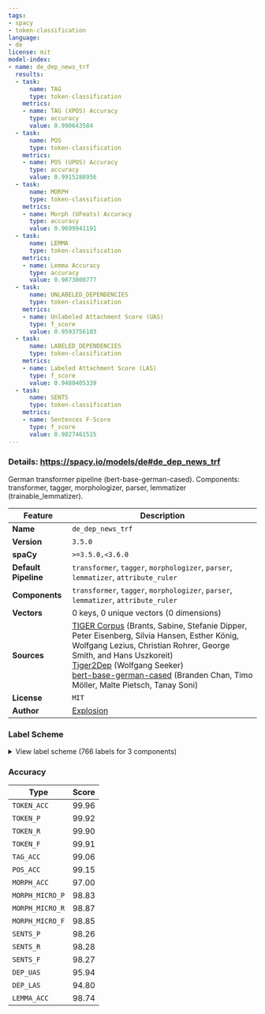 ```yaml
---
tags:
- spacy
- token-classification
language:
- de
license: mit
model-index:
- name: de_dep_news_trf
  results:
  - task:
      name: TAG
      type: token-classification
    metrics:
    - name: TAG (XPOS) Accuracy
      type: accuracy
      value: 0.990643584
  - task:
      name: POS
      type: token-classification
    metrics:
    - name: POS (UPOS) Accuracy
      type: accuracy
      value: 0.9915288956
  - task:
      name: MORPH
      type: token-classification
    metrics:
    - name: Morph (UFeats) Accuracy
      type: accuracy
      value: 0.9699941191
  - task:
      name: LEMMA
      type: token-classification
    metrics:
    - name: Lemma Accuracy
      type: accuracy
      value: 0.9873800777
  - task:
      name: UNLABELED_DEPENDENCIES
      type: token-classification
    metrics:
    - name: Unlabeled Attachment Score (UAS)
      type: f_score
      value: 0.9593756103
  - task:
      name: LABELED_DEPENDENCIES
      type: token-classification
    metrics:
    - name: Labeled Attachment Score (LAS)
      type: f_score
      value: 0.9480405339
  - task:
      name: SENTS
      type: token-classification
    metrics:
    - name: Sentences F-Score
      type: f_score
      value: 0.9827461515
---
```

### Details: https://spacy.io/models/de#de_dep_news_trf

German transformer pipeline (bert-base-german-cased). Components: transformer, tagger, morphologizer, parser, lemmatizer (trainable_lemmatizer).

| Feature | Description |
| --- | --- |
| **Name** | `de_dep_news_trf` |
| **Version** | `3.5.0` |
| **spaCy** | `>=3.5.0,<3.6.0` |
| **Default Pipeline** | `transformer`, `tagger`, `morphologizer`, `parser`, `lemmatizer`, `attribute_ruler` |
| **Components** | `transformer`, `tagger`, `morphologizer`, `parser`, `lemmatizer`, `attribute_ruler` |
| **Vectors** | 0 keys, 0 unique vectors (0 dimensions) |
| **Sources** | [TIGER Corpus](https://www.ims.uni-stuttgart.de/forschung/ressourcen/korpora/tiger.html) (Brants, Sabine, Stefanie Dipper, Peter Eisenberg, Silvia Hansen, Esther König, Wolfgang Lezius, Christian Rohrer, George Smith, and Hans Uszkoreit)<br />[Tiger2Dep](https://www.ims.uni-stuttgart.de/forschung/ressourcen/werkzeuge/tiger2dep/) (Wolfgang Seeker)<br />[bert-base-german-cased](https://huggingface.co/bert-base-german-cased) (Branden Chan, Timo Möller, Malte Pietsch, Tanay Soni) |
| **License** | `MIT` |
| **Author** | [Explosion](https://explosion.ai) |

### Label Scheme

<details>

<summary>View label scheme (766 labels for 3 components)</summary>

| Component | Labels |
| --- | --- |
| **`tagger`** | `$(`, `$,`, `$.`, `ADJA`, `ADJD`, `ADV`, `APPO`, `APPR`, `APPRART`, `APZR`, `ART`, `CARD`, `FM`, `ITJ`, `KOKOM`, `KON`, `KOUI`, `KOUS`, `NE`, `NN`, `NNE`, `PDAT`, `PDS`, `PIAT`, `PIS`, `PPER`, `PPOSAT`, `PPOSS`, `PRELAT`, `PRELS`, `PRF`, `PROAV`, `PTKA`, `PTKANT`, `PTKNEG`, `PTKVZ`, `PTKZU`, `PWAT`, `PWAV`, `PWS`, `TRUNC`, `VAFIN`, `VAIMP`, `VAINF`, `VAPP`, `VMFIN`, `VMINF`, `VMPP`, `VVFIN`, `VVIMP`, `VVINF`, `VVIZU`, `VVPP`, `XY` |
| **`morphologizer`** | `POS=PUNCT`, `Case=Nom\|Gender=Masc\|Number=Sing\|POS=PROPN`, `Mood=Sub\|Number=Sing\|POS=AUX\|Person=3\|Tense=Past\|VerbForm=Fin`, `POS=ADV`, `Case=Nom\|Definite=Ind\|Gender=Masc\|Number=Sing\|POS=DET\|PronType=Art`, `Case=Nom\|Degree=Pos\|Gender=Masc\|Number=Sing\|POS=ADJ`, `Case=Nom\|Gender=Masc\|Number=Sing\|POS=NOUN`, `Case=Nom\|Gender=Masc\|Number=Plur\|POS=NOUN`, `Mood=Ind\|Number=Plur\|POS=VERB\|Person=3\|Tense=Pres\|VerbForm=Fin`, `Case=Acc\|Definite=Def\|Gender=Masc\|Number=Sing\|POS=DET\|PronType=Art`, `Case=Acc\|Gender=Masc\|Number=Sing\|POS=NOUN`, `POS=ADP`, `Mood=Ind\|Number=Sing\|POS=VERB\|Person=3\|Tense=Pres\|VerbForm=Fin`, `Case=Acc\|Degree=Pos\|Gender=Fem\|Number=Sing\|POS=ADJ`, `Case=Acc\|Gender=Fem\|Number=Sing\|POS=NOUN`, `Case=Acc\|Gender=Fem\|Number=Sing\|POS=DET\|Poss=Yes\|PronType=Prs`, `Case=Nom\|Definite=Def\|Gender=Masc\|Number=Sing\|POS=DET\|PronType=Art`, `Mood=Ind\|Number=Sing\|POS=AUX\|Person=3\|Tense=Pres\|VerbForm=Fin`, `Case=Acc\|Definite=Def\|Gender=Neut\|Number=Sing\|POS=DET\|PronType=Art`, `Case=Acc\|Degree=Pos\|Gender=Neut\|Number=Sing\|POS=ADJ`, `Case=Acc\|Gender=Neut\|Number=Sing\|POS=NOUN`, `Case=Dat\|Gender=Neut\|Number=Sing\|POS=PROPN`, `POS=VERB\|VerbForm=Part`, `Case=Dat\|Gender=Fem\|Number=Plur\|POS=NOUN`, `Foreign=Yes\|POS=X`, `Degree=Pos\|POS=ADV`, `Case=Dat\|Gender=Neut\|Number=Sing\|POS=ADP`, `Case=Dat\|Gender=Neut\|Number=Sing\|POS=NOUN`, `Case=Dat\|Degree=Pos\|Gender=Neut\|Number=Sing\|POS=ADJ`, `Case=Dat\|Definite=Def\|Gender=Masc\|Number=Sing\|POS=DET\|PronType=Art`, `Case=Dat\|Degree=Pos\|Gender=Masc\|Number=Sing\|POS=ADJ`, `Case=Dat\|Gender=Masc\|Number=Sing\|POS=NOUN`, `POS=CCONJ`, `POS=SCONJ`, `Case=Acc\|Definite=Ind\|Gender=Neut\|Number=Sing\|POS=DET\|PronType=Art`, `POS=VERB\|VerbForm=Inf`, `Mood=Ind\|Number=Plur\|POS=AUX\|Person=3\|Tense=Pres\|VerbForm=Fin`, `Case=Nom\|Gender=Masc\|Number=Plur\|POS=DET\|Poss=Yes\|PronType=Prs`, `Case=Nom\|Gender=Fem\|Number=Plur\|POS=DET\|PronType=Dem`, `Case=Nom\|Gender=Fem\|Number=Plur\|POS=NOUN`, `Case=Acc\|Definite=Def\|Gender=Fem\|Number=Sing\|POS=DET\|PronType=Art`, `Case=Acc\|Degree=Sup\|Gender=Fem\|Number=Sing\|POS=ADJ`, `Case=Gen\|Definite=Def\|Gender=Fem\|Number=Sing\|POS=DET\|PronType=Art`, `Case=Gen\|Gender=Fem\|Number=Sing\|POS=NOUN`, `Case=Dat\|Gender=Fem\|Number=Sing\|POS=DET\|Poss=Yes\|PronType=Prs`, `Case=Dat\|Gender=Fem\|Number=Sing\|POS=NOUN`, `POS=PART`, `Case=Nom\|Gender=Masc\|Number=Plur\|POS=DET\|PronType=Ind`, `Case=Nom\|Definite=Def\|Gender=Masc\|Number=Plur\|POS=DET\|PronType=Art`, `Case=Dat\|Definite=Def\|Number=Plur\|POS=DET\|PronType=Art`, `Case=Dat\|Number=Plur\|POS=PROPN`, `POS=PRON\|PronType=Ind`, `Case=Dat\|Number=Plur\|POS=PRON\|Person=3\|PronType=Prs\|Reflex=Yes`, `Case=Acc\|Definite=Ind\|Gender=Masc\|Number=Sing\|POS=DET\|PronType=Art`, `Case=Acc\|Gender=Masc\|Number=Sing\|POS=PROPN`, `Case=Dat\|Definite=Ind\|Gender=Fem\|Number=Sing\|POS=DET\|PronType=Art`, `Case=Gen\|Definite=Def\|Gender=Neut\|Number=Sing\|POS=DET\|PronType=Art`, `Case=Gen\|Gender=Neut\|Number=Sing\|POS=NOUN`, `Case=Nom\|Number=Sing\|POS=PROPN`, `Case=Dat\|Definite=Def\|Gender=Masc\|Number=Plur\|POS=DET\|PronType=Art`, `Case=Dat\|Gender=Masc\|Number=Plur\|POS=NOUN`, `POS=NUM`, `Case=Dat\|Gender=Neut\|Number=Plur\|POS=NOUN`, `Mood=Ind\|Number=Plur\|POS=VERB\|Person=3\|Tense=Past\|VerbForm=Fin`, `Case=Dat\|Gender=Masc\|Number=Sing\|POS=ADP`, `Gender=Neut\|POS=NOUN`, `Case=Acc\|Number=Sing\|POS=PROPN`, `Case=Acc\|Number=Plur\|POS=PRON\|Person=3\|PronType=Prs\|Reflex=Yes`, `Case=Nom\|Definite=Def\|Gender=Fem\|Number=Sing\|POS=DET\|PronType=Art`, `Case=Nom\|Gender=Fem\|Number=Sing\|POS=NOUN`, `Case=Gen\|Definite=Def\|Number=Plur\|POS=DET\|PronType=Art`, `Case=Acc\|Gender=Fem\|Number=Plur\|POS=NOUN`, `Mood=Sub\|Number=Sing\|POS=VERB\|Person=3\|Tense=Pres\|VerbForm=Fin`, `Case=Nom\|Gender=Masc\|Number=Sing\|POS=PRON\|Person=3\|PronType=Prs`, `Case=Gen\|Definite=Def\|Gender=Masc\|Number=Sing\|POS=DET\|PronType=Art`, `Case=Gen\|Gender=Masc\|Number=Sing\|POS=NOUN`, `Case=Nom\|Definite=Def\|Number=Plur\|POS=DET\|PronType=Art`, `Case=Nom\|Number=Plur\|POS=NOUN`, `Case=Acc\|Gender=Masc\|Number=Sing\|POS=DET\|Poss=Yes\|PronType=Prs`, `Case=Dat\|Definite=Def\|Gender=Neut\|Number=Sing\|POS=DET\|PronType=Art`, `Case=Nom\|Number=Plur\|POS=PRON\|PronType=Ind`, `Case=Dat\|Gender=Masc\|Number=Sing\|POS=DET\|Poss=Yes\|PronType=Prs`, `Case=Acc\|Definite=Ind\|Gender=Fem\|Number=Sing\|POS=DET\|PronType=Art`, `POS=PROPN`, `Case=Nom\|Number=Sing\|POS=PRON\|Person=1\|PronType=Prs`, `Mood=Ind\|Number=Sing\|POS=VERB\|Person=1\|Tense=Pres\|VerbForm=Fin`, `POS=INTJ`, `Case=Nom\|Gender=Neut\|Number=Sing\|POS=PRON\|PronType=Dem`, `Case=Nom\|Gender=Neut\|Number=Sing\|POS=DET\|Poss=Yes\|PronType=Prs`, `Case=Nom\|Gender=Neut\|Number=Sing\|POS=NOUN`, `Case=Acc\|Number=Sing\|POS=PRON\|Person=3\|PronType=Prs\|Reflex=Yes`, `Case=Nom\|Gender=Neut\|Number=Sing\|POS=PRON\|Person=3\|PronType=Prs`, `Mood=Sub\|Number=Sing\|POS=AUX\|Person=3\|Tense=Pres\|VerbForm=Fin`, `Case=Nom\|Gender=Masc\|Number=Sing\|POS=PRON\|PronType=Rel`, `Case=Acc\|Gender=Masc\|Number=Sing\|POS=PRON\|PronType=Ind`, `Case=Nom\|Definite=Ind\|Gender=Fem\|Number=Sing\|POS=DET\|PronType=Art`, `Case=Nom\|Degree=Pos\|Gender=Fem\|Number=Sing\|POS=ADJ`, `Case=Dat\|Degree=Pos\|Gender=Fem\|Number=Plur\|POS=ADJ`, `Case=Acc\|Gender=Masc\|Number=Plur\|POS=DET\|PronType=Ind`, `Case=Acc\|Gender=Masc\|Number=Plur\|POS=NOUN`, `Case=Nom\|Gender=Masc\|Number=Plur\|POS=PRON\|PronType=Rel`, `Case=Nom\|Gender=Masc\|Number=Sing\|POS=PRON\|PronType=Ind`, `Case=Dat\|Gender=Masc\|Number=Plur\|POS=PRON\|Person=3\|PronType=Prs`, `Case=Nom\|Gender=Neut\|Number=Plur\|POS=NOUN`, `Case=Acc\|Gender=Neut\|Number=Plur\|POS=PRON\|PronType=Rel`, `Case=Dat\|Number=Plur\|POS=PRON\|Person=3\|PronType=Prs`, `Case=Dat\|Gender=Masc\|Number=Sing\|POS=PRON\|PronType=Rel`, `Gender=Masc\|POS=NOUN`, `Mood=Ind\|Number=Sing\|POS=VERB\|Person=3\|Tense=Past\|VerbForm=Fin`, `Case=Nom\|Definite=Def\|Gender=Fem\|Number=Plur\|POS=DET\|PronType=Art`, `Case=Nom\|Gender=Fem\|Number=Sing\|POS=DET\|PronType=Int`, `Case=Gen\|Gender=Masc\|Number=Sing\|POS=PROPN`, `POS=SCONJ\|PronType=Int`, `Case=Acc\|Gender=Fem\|Number=Plur\|POS=DET\|Poss=Yes\|PronType=Prs`, `Case=Dat\|Degree=Pos\|Gender=Masc\|Number=Plur\|POS=ADJ`, `Case=Nom\|Number=Sing\|POS=PRON\|PronType=Ind`, `Case=Gen\|Definite=Def\|Gender=Fem\|Number=Plur\|POS=DET\|PronType=Art`, `Case=Gen\|Gender=Fem\|Number=Plur\|POS=NOUN`, `Case=Dat\|Gender=Masc\|Number=Sing\|POS=PRON\|Person=3\|PronType=Prs`, `Case=Dat\|Definite=Def\|Gender=Fem\|Number=Sing\|POS=DET\|PronType=Art`, `Case=Nom\|Gender=Masc\|Number=Sing\|POS=DET\|PronType=Ind`, `Case=Dat\|Degree=Pos\|Gender=Fem\|Number=Sing\|POS=ADJ`, `Case=Acc\|Gender=Neut\|Number=Sing\|POS=DET\|Poss=Yes\|PronType=Prs`, `Case=Dat\|Gender=Neut\|Number=Sing\|POS=PRON\|PronType=Ind`, `Case=Dat\|Degree=Cmp\|Gender=Fem\|Number=Plur\|POS=ADJ`, `Case=Nom\|Degree=Pos\|Gender=Masc\|Number=Plur\|POS=ADJ`, `Gender=Neut\|POS=PRON\|PronType=Ind`, `Case=Acc\|Gender=Masc\|Number=Sing\|POS=PRON\|Person=3\|PronType=Prs`, `Case=Dat\|Number=Plur\|POS=DET\|Poss=Yes\|PronType=Prs`, `Case=Dat\|Number=Plur\|POS=NOUN`, `Case=Dat\|Gender=Masc\|Number=Sing\|POS=PRON\|PronType=Ind`, `Case=Nom\|Gender=Fem\|Number=Sing\|POS=DET\|Poss=Yes\|PronType=Prs`, `Case=Dat\|Gender=Masc\|Number=Sing\|POS=PROPN`, `Case=Gen\|Gender=Masc\|Number=Sing\|POS=PRON\|PronType=Dem`, `Case=Dat\|Gender=Fem\|Number=Sing\|POS=ADP`, `Case=Acc\|Gender=Fem\|Number=Plur\|POS=DET\|PronType=Int`, `Case=Gen\|Number=Plur\|POS=PROPN`, `Case=Acc\|Gender=Fem\|Number=Plur\|POS=DET\|PronType=Dem`, `Case=Acc\|Gender=Neut\|Number=Plur\|POS=NOUN`, `Case=Acc\|Degree=Pos\|Gender=Masc\|Number=Sing\|POS=ADJ`, `Case=Nom\|Definite=Def\|Gender=Neut\|Number=Plur\|POS=DET\|PronType=Art`, `Case=Gen\|Gender=Neut\|Number=Sing\|POS=DET\|Poss=Yes\|PronType=Prs`, `Degree=Cmp\|POS=ADV`, `Case=Nom\|Gender=Neut\|Number=Plur\|POS=PRON\|PronType=Dem`, `Case=Gen\|Definite=Ind\|Gender=Neut\|Number=Sing\|POS=DET\|PronType=Art`, `Case=Acc\|Gender=Neut\|Number=Sing\|POS=ADP`, `Case=Dat\|Number=Plur\|POS=PRON\|Person=1\|PronType=Prs`, `Case=Acc\|Gender=Neut\|Number=Sing\|POS=PRON\|PronType=Int`, `Case=Dat\|Definite=Ind\|Gender=Neut\|Number=Sing\|POS=DET\|PronType=Art`, `Mood=Ind\|Number=Plur\|POS=AUX\|Person=3\|Tense=Past\|VerbForm=Fin`, `Case=Gen\|Definite=Def\|Gender=Masc\|Number=Plur\|POS=DET\|PronType=Art`, `Case=Gen\|Gender=Masc\|Number=Plur\|POS=NOUN`, `Case=Acc\|Gender=Neut\|Number=Sing\|POS=PRON\|Person=3\|PronType=Prs`, `Case=Acc\|Degree=Sup\|Gender=Masc\|Number=Sing\|POS=ADJ`, `Case=Nom\|Number=Plur\|POS=PRON\|Person=3\|PronType=Prs`, `Case=Gen\|Gender=Masc\|Number=Plur\|POS=DET\|Poss=Yes\|PronType=Prs`, `Mood=Ind\|Number=Sing\|POS=AUX\|Person=3\|Tense=Past\|VerbForm=Fin`, `Case=Gen\|Number=Sing\|POS=PROPN`, `Case=Nom\|Definite=Def\|Gender=Neut\|Number=Sing\|POS=DET\|PronType=Art`, `Case=Nom\|Degree=Pos\|Gender=Neut\|Number=Sing\|POS=ADJ`, `Case=Dat\|Gender=Fem\|Number=Plur\|POS=PRON\|PronType=Rel`, `Case=Acc\|Degree=Pos\|Gender=Masc\|Number=Plur\|POS=ADJ`, `Case=Nom\|Gender=Fem\|Number=Plur\|POS=DET\|PronType=Ind`, `Case=Gen\|Gender=Neut\|Number=Sing\|POS=PROPN`, `Case=Gen\|Gender=Masc\|Number=Sing\|POS=DET\|PronType=Rel`, `Case=Nom\|Gender=Neut\|Number=Sing\|POS=PRON\|PronType=Int`, `Case=Acc\|Gender=Neut\|Number=Sing\|POS=DET\|PronType=Ind`, `Case=Gen\|Definite=Ind\|Gender=Masc\|Number=Sing\|POS=DET\|PronType=Art`, `POS=X`, `Case=Dat\|Degree=Sup\|Gender=Fem\|Number=Sing\|POS=ADJ`, `Case=Gen\|Number=Plur\|POS=NOUN`, `Case=Gen\|Degree=Pos\|Gender=Masc\|Number=Sing\|POS=ADJ`, `Case=Gen\|Number=Plur\|POS=DET\|Poss=Yes\|PronType=Prs`, `Case=Acc\|Number=Plur\|POS=PRON\|PronType=Rel`, `Case=Nom\|Degree=Pos\|Gender=Fem\|Number=Plur\|POS=ADJ`, `Case=Gen\|Degree=Pos\|Gender=Fem\|Number=Sing\|POS=ADJ`, `Case=Gen\|Definite=Def\|Gender=Neut\|Number=Plur\|POS=DET\|PronType=Art`, `Case=Gen\|Degree=Pos\|Gender=Neut\|Number=Plur\|POS=ADJ`, `Case=Gen\|Gender=Neut\|Number=Plur\|POS=NOUN`, `Case=Nom\|Gender=Fem\|Number=Plur\|POS=PRON\|PronType=Ind`, `Mood=Sub\|Number=Plur\|POS=AUX\|Person=3\|Tense=Past\|VerbForm=Fin`, `Case=Nom\|Degree=Pos\|Number=Plur\|POS=ADJ`, `Case=Nom\|Number=Plur\|POS=PRON\|PronType=Rel`, `Case=Nom\|Gender=Fem\|Number=Sing\|POS=PRON\|PronType=Rel`, `Case=Acc\|Degree=Pos\|Gender=Neut\|Number=Plur\|POS=ADJ`, `Case=Dat\|Degree=Pos\|Gender=Neut\|Number=Plur\|POS=ADJ`, `Case=Acc\|Definite=Def\|Gender=Neut\|Number=Plur\|POS=DET\|PronType=Art`, `Case=Acc\|Degree=Sup\|Gender=Neut\|Number=Plur\|POS=ADJ`, `Case=Nom\|Degree=Sup\|Gender=Masc\|Number=Sing\|POS=ADJ`, `Case=Nom\|Gender=Fem\|Number=Plur\|POS=PRON\|PronType=Rel`, `POS=DET\|PronType=Ind`, `Case=Gen\|Degree=Pos\|Gender=Fem\|Number=Plur\|POS=ADJ`, `Case=Nom\|Gender=Masc\|Number=Plur\|POS=PRON\|Person=3\|PronType=Prs`, `Case=Acc\|Gender=Masc\|Number=Sing\|POS=DET\|PronType=Dem`, `Case=Dat\|Gender=Fem\|Number=Plur\|POS=DET\|Poss=Yes\|PronType=Prs`, `Case=Acc\|Gender=Neut\|Number=Sing\|POS=PROPN`, `Case=Nom\|Gender=Fem\|Number=Sing\|POS=PROPN`, `Case=Acc\|Definite=Def\|Gender=Masc\|Number=Plur\|POS=DET\|PronType=Art`, `Case=Dat\|Definite=Def\|Gender=Neut\|Number=Plur\|POS=DET\|PronType=Art`, `Case=Nom\|Gender=Neut\|Number=Plur\|POS=DET\|PronType=Ind`, `Case=Dat\|Number=Sing\|POS=DET\|Poss=Yes\|PronType=Prs`, `Case=Dat\|Number=Sing\|POS=NOUN`, `Case=Nom\|Definite=Ind\|Gender=Neut\|Number=Sing\|POS=DET\|PronType=Art`, `Degree=Pos\|POS=ADJ`, `Case=Acc\|Gender=Fem\|Number=Sing\|POS=PROPN`, `Case=Acc\|Degree=Pos\|Number=Plur\|POS=ADJ`, `Case=Acc\|Number=Plur\|POS=NOUN`, `Case=Dat\|Number=Plur\|POS=PRON\|PronType=Rel`, `Case=Acc\|Gender=Neut\|Number=Sing\|POS=PRON\|PronType=Dem`, `Mood=Sub\|Number=Sing\|POS=VERB\|Person=1\|Tense=Past\|VerbForm=Fin`, `Case=Acc\|Number=Plur\|POS=PRON\|Person=3\|PronType=Prs`, `Case=Nom\|Degree=Pos\|Gender=Neut\|Number=Plur\|POS=ADJ`, `Case=Acc\|Gender=Neut\|Number=Sing\|POS=PRON\|PronType=Rel`, `Case=Nom\|Gender=Neut\|Number=Plur\|POS=PRON\|PronType=Rel`, `POS=AUX\|VerbForm=Inf`, `Case=Acc\|Gender=Neut\|Number=Plur\|POS=DET\|PronType=Dem`, `Case=Nom\|Gender=Fem\|Number=Sing\|POS=PRON\|Person=3\|PronType=Prs`, `Mood=Ind\|Number=Plur\|POS=VERB\|Person=1\|Tense=Pres\|VerbForm=Fin`, `Case=Nom\|Number=Plur\|POS=PRON\|Person=1\|PronType=Prs`, `Case=Acc\|Gender=Fem\|Number=Plur\|POS=DET\|PronType=Ind`, `Case=Nom\|Gender=Fem\|Number=Plur\|POS=PRON\|Person=3\|PronType=Prs`, `Case=Acc\|POS=PRON\|Person=3\|PronType=Prs`, `Case=Gen\|Gender=Fem\|Number=Sing\|POS=DET\|Poss=Yes\|PronType=Prs`, `Case=Acc\|Definite=Def\|Gender=Fem\|Number=Plur\|POS=DET\|PronType=Art`, `Case=Dat\|Gender=Fem\|Number=Sing\|POS=PROPN`, `Case=Gen\|Degree=Pos\|Gender=Neut\|Number=Sing\|POS=ADJ`, `Case=Acc\|Gender=Fem\|Number=Sing\|POS=DET\|PronType=Ind`, `Case=Acc\|Degree=Pos\|Gender=Fem\|Number=Plur\|POS=ADJ`, `Case=Nom\|Gender=Neut\|Number=Sing\|POS=PRON\|PronType=Rel`, `Case=Gen\|Definite=Ind\|Gender=Fem\|Number=Sing\|POS=DET\|PronType=Art`, `Case=Nom\|Gender=Fem\|Number=Sing\|POS=DET\|PronType=Dem`, `Case=Dat\|Gender=Neut\|Number=Sing\|POS=DET\|Poss=Yes\|PronType=Prs`, `Mood=Sub\|Number=Plur\|POS=AUX\|Person=3\|Tense=Pres\|VerbForm=Fin`, `POS=ADV\|PronType=Int`, `Case=Nom\|Gender=Masc\|Number=Sing\|POS=PRON\|PronType=Int`, `Case=Dat\|Gender=Masc\|Number=Sing\|POS=PRON\|PronType=Int`, `POS=AUX\|VerbForm=Part`, `Case=Dat\|Gender=Neut\|Number=Plur\|POS=DET\|PronType=Ind`, `Case=Dat\|Number=Plur\|POS=PRON\|PronType=Ind`, `Case=Nom\|Number=Plur\|POS=DET\|PronType=Dem`, `Case=Dat\|Gender=Neut\|Number=Sing\|POS=DET\|PronType=Dem`, `Case=Dat\|Definite=Def\|Gender=Fem\|Number=Plur\|POS=DET\|PronType=Art`, `Case=Gen\|Gender=Fem\|Number=Sing\|POS=PROPN`, `Case=Dat\|Number=Sing\|POS=PRON\|Person=3\|PronType=Prs\|Reflex=Yes`, `Case=Acc\|Number=Plur\|POS=PRON\|Person=1\|PronType=Prs`, `Case=Acc\|Degree=Cmp\|Gender=Fem\|Number=Sing\|POS=ADJ`, `Case=Gen\|Gender=Masc\|Number=Sing\|POS=DET\|PronType=Dem`, `Mood=Ind\|Number=Plur\|POS=AUX\|Person=1\|Tense=Pres\|VerbForm=Fin`, `Case=Dat\|Gender=Fem\|Number=Plur\|POS=DET\|PronType=Dem`, `Case=Nom\|Gender=Neut\|Number=Sing\|POS=DET\|PronType=Ind`, `Case=Dat\|Number=Sing\|POS=PRON\|Person=1\|PronType=Prs\|Reflex=Yes`, `Case=Acc\|Number=Sing\|POS=PRON\|Person=1\|PronType=Prs`, `Case=Dat\|Degree=Pos\|Number=Plur\|POS=ADJ`, `Case=Dat\|Number=Sing\|POS=PRON\|Person=1\|PronType=Prs`, `Case=Nom\|Gender=Neut\|Number=Sing\|POS=PRON\|PronType=Ind`, `Case=Nom\|Gender=Neut\|Number=Sing\|POS=PROPN`, `Case=Nom\|Number=Plur\|POS=DET\|PronType=Ind`, `Degree=Sup\|POS=ADV`, `Case=Dat\|Gender=Masc\|Number=Plur\|POS=PRON\|PronType=Rel`, `Case=Nom\|Gender=Fem\|Number=Sing\|POS=PRON\|PronType=Ind`, `Case=Acc\|Gender=Fem\|Number=Plur\|POS=PRON\|PronType=Rel`, `Case=Nom\|Number=Sing\|POS=NOUN`, `Case=Acc\|Definite=Def\|Number=Plur\|POS=DET\|PronType=Art`, `Case=Gen\|Number=Sing\|POS=NOUN`, `Case=Nom\|Gender=Fem\|Number=Sing\|POS=DET\|PronType=Ind`, `Case=Nom\|Degree=Cmp\|Gender=Fem\|Number=Sing\|POS=ADJ`, `Case=Dat\|Gender=Fem\|Number=Sing\|POS=PRON\|Person=3\|PronType=Prs`, `Case=Acc\|Gender=Masc\|Number=Plur\|POS=DET\|Poss=Yes\|PronType=Prs`, `Case=Gen\|Degree=Cmp\|Gender=Masc\|Number=Sing\|POS=ADJ`, `Case=Nom\|Number=Plur\|POS=PRON\|PronType=Dem`, `Case=Nom\|Gender=Fem\|Number=Sing\|POS=PRON\|PronType=Dem`, `Case=Acc\|Gender=Masc\|Number=Sing\|POS=DET\|PronType=Ind`, `Case=Acc\|Number=Plur\|POS=PRON\|PronType=Ind`, `Case=Dat\|Number=Plur\|POS=DET\|PronType=Ind`, `Mood=Sub\|Number=Sing\|POS=VERB\|Person=3\|Tense=Past\|VerbForm=Fin`, `Case=Dat\|Gender=Neut\|Number=Sing\|POS=PRON\|PronType=Rel`, `Definite=Ind\|Gender=Neut\|Number=Sing\|POS=DET\|PronType=Art`, `Case=Dat\|Gender=Neut\|Number=Plur\|POS=DET\|Poss=Yes\|PronType=Prs`, `Case=Dat\|Gender=Fem\|Number=Sing\|POS=DET\|PronType=Ind`, `Case=Acc\|Degree=Cmp\|Gender=Masc\|Number=Plur\|POS=ADJ`, `Gender=Fem\|POS=NOUN`, `Case=Gen\|Degree=Sup\|Gender=Fem\|Number=Plur\|POS=ADJ`, `Case=Dat\|Degree=Cmp\|Gender=Fem\|Number=Sing\|POS=ADJ`, `Case=Dat\|Definite=Ind\|Gender=Masc\|Number=Sing\|POS=DET\|PronType=Art`, `Case=Nom\|Gender=Masc\|Number=Sing\|POS=DET\|Poss=Yes\|PronType=Prs`, `Case=Dat\|Degree=Sup\|Gender=Masc\|Number=Sing\|POS=ADJ`, `Case=Gen\|Gender=Masc\|Number=Plur\|POS=DET\|PronType=Dem`, `Case=Gen\|Gender=Fem\|Number=Sing\|POS=DET\|PronType=Ind`, `Case=Acc\|Gender=Neut\|Number=Plur\|POS=DET\|PronType=Ind`, `Case=Nom\|Gender=Masc\|Number=Plur\|POS=PRON\|PronType=Dem`, `Case=Gen\|Gender=Neut\|Number=Plur\|POS=DET\|PronType=Ind`, `Case=Nom\|Degree=Sup\|Gender=Masc\|Number=Plur\|POS=ADJ`, `Case=Acc\|Gender=Fem\|Number=Sing\|POS=PRON\|PronType=Rel`, `Case=Nom\|Degree=Cmp\|Number=Plur\|POS=ADJ`, `Case=Gen\|Gender=Fem\|Number=Sing\|POS=DET\|PronType=Rel`, `Case=Dat\|Gender=Fem\|Number=Plur\|POS=PROPN`, `Case=Dat\|Number=Sing\|POS=PROPN`, `Case=Gen\|Degree=Pos\|Gender=Masc\|Number=Plur\|POS=ADJ`, `Case=Dat\|Gender=Masc\|Number=Plur\|POS=DET\|PronType=Ind`, `Case=Dat\|Gender=Masc\|Number=Sing\|POS=DET\|PronType=Dem`, `Case=Dat\|Gender=Neut\|Number=Plur\|POS=PRON\|PronType=Rel`, `Case=Nom\|Gender=Neut\|Number=Sing\|POS=DET\|PronType=Dem`, `Case=Acc\|Gender=Neut\|Number=Sing\|POS=PRON\|PronType=Ind`, `Case=Nom\|Number=Plur\|POS=PROPN`, `Mood=Sub\|Number=Plur\|POS=VERB\|Person=3\|Tense=Past\|VerbForm=Fin`, `Case=Acc\|Number=Plur\|POS=PRON\|Person=1\|PronType=Prs\|Reflex=Yes`, `Case=Gen\|Gender=Fem\|Number=Plur\|POS=PRON\|PronType=Rel`, `Case=Gen\|Gender=Masc\|Number=Plur\|POS=DET\|PronType=Rel`, `Case=Gen\|Gender=Neut\|Number=Plur\|POS=DET\|Poss=Yes\|PronType=Prs`, `Case=Gen\|Number=Plur\|POS=DET\|PronType=Rel`, `Case=Dat\|Degree=Sup\|Gender=Fem\|Number=Plur\|POS=ADJ`, `Case=Nom\|Gender=Neut\|Number=Plur\|POS=DET\|PronType=Dem`, `Case=Nom\|Degree=Cmp\|Gender=Neut\|Number=Plur\|POS=ADJ`, `Case=Nom\|Gender=Fem\|Number=Plur\|POS=PROPN`, `Case=Dat\|Gender=Fem\|Number=Plur\|POS=DET\|PronType=Ind`, `Case=Nom\|Degree=Sup\|Gender=Fem\|Number=Sing\|POS=ADJ`, `Case=Gen\|Degree=Pos\|Number=Plur\|POS=ADJ`, `Case=Acc\|Gender=Fem\|Number=Sing\|POS=PRON\|Person=3\|PronType=Prs`, `Case=Acc\|Gender=Fem\|Number=Sing\|POS=DET\|PronType=Dem`, `Case=Gen\|Gender=Fem\|Number=Sing\|POS=DET\|PronType=Dem`, `Case=Dat\|Gender=Fem\|Number=Plur\|POS=PRON\|PronType=Ind`, `Case=Nom\|Degree=Cmp\|Gender=Fem\|Number=Plur\|POS=ADJ`, `Case=Dat\|Number=Plur\|POS=PRON\|PronType=Dem`, `Case=Nom\|Gender=Masc\|Number=Sing\|POS=PRON\|PronType=Dem`, `Case=Acc\|Degree=Cmp\|Gender=Masc\|Number=Sing\|POS=ADJ`, `Case=Acc\|Number=Plur\|POS=DET\|PronType=Dem`, `Case=Nom\|Gender=Fem\|Number=Plur\|POS=DET\|Poss=Yes\|PronType=Prs`, `Case=Acc\|Gender=Masc\|Number=Plur\|POS=PRON\|Person=3\|PronType=Prs`, `Case=Dat\|Gender=Fem\|Number=Sing\|POS=PRON\|PronType=Rel`, `Gender=Masc\|Number=Sing\|POS=NOUN`, `Case=Gen\|Gender=Neut\|Number=Sing\|POS=DET\|PronType=Dem`, `Case=Gen\|Gender=Masc\|Number=Sing\|POS=DET\|Poss=Yes\|PronType=Prs`, `Case=Nom\|Definite=Ind\|Number=Sing\|POS=DET\|PronType=Art`, `Case=Acc\|Number=Plur\|POS=PRON\|Poss=Yes\|PronType=Prs`, `Mood=Ind\|Number=Sing\|POS=AUX\|Person=1\|Tense=Pres\|VerbForm=Fin`, `Case=Dat\|Gender=Fem\|Number=Sing\|POS=DET\|PronType=Int`, `Case=Nom\|Gender=Masc\|Number=Sing\|POS=DET\|PronType=Dem`, `Gender=Fem\|Number=Sing\|POS=DET\|Poss=Yes\|PronType=Prs`, `Gender=Fem\|Number=Sing\|POS=NOUN`, `Case=Gen\|Gender=Fem\|Number=Plur\|POS=DET\|Poss=Yes\|PronType=Prs`, `Case=Gen\|Gender=Fem\|Number=Plur\|POS=PRON\|PronType=Dem`, `Case=Acc\|Gender=Fem\|Number=Plur\|POS=PRON\|Person=3\|PronType=Prs`, `Case=Gen\|Gender=Fem\|Number=Sing\|POS=DET\|PronType=Int`, `Case=Dat\|Gender=Fem\|Number=Sing\|POS=DET\|PronType=Dem`, `Case=Dat\|Gender=Masc\|Number=Sing\|POS=DET\|PronType=Ind`, `Case=Acc\|Gender=Neut\|Number=Plur\|POS=DET\|Poss=Yes\|PronType=Prs`, `Case=Nom\|Gender=Fem\|Number=Sing\|POS=DET\|PronType=Rel`, `Case=Gen\|Gender=Fem\|Number=Plur\|POS=DET\|PronType=Ind`, `Case=Dat\|Gender=Fem\|Number=Plur\|POS=PRON\|Person=3\|PronType=Prs`, `Case=Acc\|Degree=Cmp\|Number=Plur\|POS=ADJ`, `Case=Gen\|Number=Plur\|POS=PRON\|PronType=Dem`, `Case=Nom\|Gender=Neut\|Number=Plur\|POS=PRON\|Person=3\|PronType=Prs`, `Case=Acc\|Gender=Fem\|Number=Sing\|POS=PRON\|PronType=Ind`, `Case=Acc\|Degree=Sup\|Gender=Neut\|Number=Sing\|POS=ADJ`, `Case=Acc\|Degree=Cmp\|Gender=Fem\|Number=Plur\|POS=ADJ`, `Case=Dat\|Gender=Neut\|Number=Plur\|POS=DET\|PronType=Dem`, `Case=Acc\|Gender=Masc\|Number=Plur\|POS=PRON\|PronType=Ind`, `Case=Nom\|Gender=Masc\|Number=Plur\|POS=PRON\|PronType=Ind`, `Mood=Sub\|Number=Sing\|POS=AUX\|Person=1\|Tense=Past\|VerbForm=Fin`, `Case=Nom\|Gender=Fem\|Number=Plur\|POS=PRON\|PronType=Dem`, `Gender=Masc\|Number=Plur\|POS=NOUN`, `Case=Nom\|Degree=Cmp\|Gender=Neut\|Number=Sing\|POS=ADJ`, `Gender=Neut\|POS=PROPN`, `Case=Acc\|Gender=Neut\|Number=Plur\|POS=PROPN`, `Case=Gen\|Degree=Sup\|Gender=Neut\|Number=Plur\|POS=ADJ`, `Case=Dat\|Degree=Sup\|Gender=Neut\|Number=Plur\|POS=ADJ`, `Degree=Pos\|Gender=Fem\|Number=Sing\|POS=ADJ`, `Case=Dat\|Gender=Neut\|Number=Plur\|POS=PRON\|Person=3\|PronType=Prs`, `Gender=Masc\|POS=PROPN`, `Case=Dat\|Gender=Masc\|Number=Sing\|POS=PRON\|PronType=Dem`, `Case=Nom\|POS=PROPN`, `Case=Acc\|Gender=Masc\|Number=Plur\|POS=DET\|PronType=Dem`, `Case=Nom\|Gender=Neut\|Number=Plur\|POS=PRON\|PronType=Ind`, `Case=Gen\|Gender=Neut\|Number=Plur\|POS=DET\|PronType=Dem`, `Case=Gen\|Gender=Masc\|Number=Plur\|POS=PRON\|PronType=Dem`, `Case=Acc\|Gender=Neut\|Number=Plur\|POS=PRON\|Person=3\|PronType=Prs`, `Case=Dat\|Gender=Masc\|Number=Plur\|POS=DET\|PronType=Dem`, `Case=Dat\|Gender=Masc\|Number=Plur\|POS=DET\|Poss=Yes\|PronType=Prs`, `Case=Gen\|Gender=Masc\|Number=Plur\|POS=DET\|PronType=Ind`, `Case=Acc\|Gender=Masc\|Number=Plur\|POS=PRON\|PronType=Rel`, `Case=Acc\|Gender=Neut\|Number=Plur\|POS=DET\|PronType=Int`, `Definite=Def\|Gender=Fem\|Number=Sing\|POS=DET\|PronType=Art`, `Case=Acc\|Gender=Neut\|Number=Sing\|POS=DET\|PronType=Dem`, `Case=Gen\|Degree=Cmp\|Gender=Masc\|Number=Plur\|POS=ADJ`, `Case=Gen\|Gender=Fem\|Number=Sing\|POS=PRON\|PronType=Dem`, `Case=Dat\|Number=Sing\|POS=PRON\|Person=3\|PronType=Prs`, `Case=Gen\|Degree=Sup\|Gender=Masc\|Number=Plur\|POS=ADJ`, `Case=Acc\|Gender=Fem\|Number=Sing\|POS=PRON\|Person=1\|PronType=Prs`, `Case=Gen\|Gender=Neut\|Number=Sing\|POS=DET\|PronType=Rel`, `Case=Acc\|Gender=Fem\|Number=Plur\|POS=PROPN`, `Case=Acc\|Number=Plur\|POS=PROPN`, `Case=Nom\|Gender=Neut\|Number=Plur\|POS=DET\|Poss=Yes\|PronType=Prs`, `Case=Acc\|Number=Plur\|POS=DET\|PronType=Ind`, `Case=Dat\|Definite=Ind\|Number=Sing\|POS=DET\|PronType=Art`, `Case=Dat\|Number=Sing\|POS=PRON\|PronType=Rel`, `Case=Gen\|Degree=Cmp\|Gender=Neut\|Number=Plur\|POS=ADJ`, `Case=Dat\|Number=Sing\|POS=ADP`, `Case=Gen\|Gender=Fem\|Number=Plur\|POS=DET\|PronType=Rel`, `Mood=Imp\|Number=Sing\|POS=VERB\|Person=2`, `Case=Nom\|Degree=Cmp\|Gender=Masc\|Number=Plur\|POS=ADJ`, `Case=Nom\|Degree=Cmp\|Gender=Masc\|Number=Sing\|POS=ADJ`, `Case=Gen\|Gender=Fem\|Number=Plur\|POS=PROPN`, `Case=Acc\|Gender=Masc\|POS=NOUN`, `Case=Dat\|Degree=Sup\|Gender=Neut\|Number=Sing\|POS=ADJ`, `Case=Dat\|Gender=Fem\|Number=Sing\|POS=PRON\|PronType=Ind`, `Case=Dat\|Degree=Cmp\|Gender=Neut\|Number=Sing\|POS=ADJ`, `Case=Gen\|Gender=Neut\|Number=Sing\|POS=PRON\|PronType=Ind`, `Case=Acc\|Degree=Sup\|Gender=Fem\|Number=Plur\|POS=ADJ`, `Case=Acc\|Degree=Cmp\|Gender=Neut\|Number=Sing\|POS=ADJ`, `Case=Gen\|Degree=Sup\|Gender=Masc\|Number=Sing\|POS=ADJ`, `Case=Gen\|Degree=Sup\|Gender=Neut\|Number=Sing\|POS=ADJ`, `Gender=Neut\|Number=Sing\|POS=NOUN`, `POS=NOUN`, `Case=Dat\|Gender=Neut\|Number=Sing\|POS=DET\|PronType=Int`, `Case=Nom\|Gender=Fem\|Number=Sing\|POS=PRON\|Person=1\|PronType=Prs`, `Case=Nom\|Gender=Masc\|Number=Plur\|POS=DET\|PronType=Dem`, `Case=Gen\|Number=Sing\|POS=DET\|PronType=Rel`, `Case=Gen\|Gender=Fem\|Number=Plur\|POS=DET\|PronType=Dem`, `Case=Dat\|POS=PROPN`, `Case=Gen\|Definite=Def\|POS=DET\|PronType=Art`, `Case=Gen\|POS=PROPN`, `Case=Acc\|Number=Sing\|POS=NOUN`, `Case=Gen\|Degree=Sup\|Gender=Fem\|Number=Sing\|POS=ADJ`, `Case=Dat\|Degree=Cmp\|Gender=Masc\|Number=Sing\|POS=ADJ`, `Mood=Imp\|Number=Plur\|POS=VERB\|Person=2`, `Case=Dat\|Degree=Cmp\|Gender=Masc\|Number=Plur\|POS=ADJ`, `Case=Dat\|Number=Plur\|POS=PRON\|Person=1\|PronType=Prs\|Reflex=Yes`, `Case=Nom\|Gender=Masc\|Number=Sing\|POS=PRON\|Person=1\|PronType=Prs`, `Case=Acc\|Gender=Masc\|Number=Sing\|POS=PRON\|PronType=Rel`, `Case=Nom\|Gender=Masc\|Number=Plur\|POS=PRON\|Person=1\|PronType=Prs`, `Case=Gen\|Gender=Neut\|Number=Sing\|POS=PRON\|PronType=Dem`, `Case=Gen\|Gender=Fem\|Number=Sing\|POS=PRON\|Person=3\|PronType=Prs`, `Case=Gen\|Degree=Cmp\|Gender=Fem\|Number=Sing\|POS=ADJ`, `Case=Nom\|Gender=Masc\|Number=Sing\|POS=DET\|PronType=Int`, `Case=Gen\|POS=PRON\|PronType=Dem`, `Definite=Ind\|POS=DET\|PronType=Art`, `Mood=Ind\|Number=Sing\|POS=AUX\|Person=1\|Tense=Past\|VerbForm=Fin`, `Case=Nom\|Degree=Sup\|Gender=Neut\|Number=Plur\|POS=ADJ`, `Case=Acc\|Gender=Masc\|Number=Sing\|POS=DET\|PronType=Int`, `Case=Dat\|POS=PRON\|PronType=Dem`, `Gender=Masc\|Number=Sing\|POS=PROPN`, `Case=Gen\|Degree=Cmp\|Gender=Neut\|Number=Sing\|POS=ADJ`, `Case=Acc\|Gender=Neut\|Number=Sing\|POS=PRON\|Poss=Yes\|PronType=Prs`, `Case=Acc\|Gender=Fem\|Number=Sing\|POS=PRON\|PronType=Dem`, `Gender=Neut\|Number=Sing\|POS=PROPN`, `Case=Dat\|Gender=Neut\|Number=Sing\|POS=PRON\|PronType=Dem`, `Case=Dat\|Number=Sing\|POS=PRON\|PronType=Dem`, `Case=Dat\|Gender=Neut\|Number=Sing\|POS=PRON\|Person=3\|PronType=Prs`, `Case=Dat\|Degree=Cmp\|Number=Sing\|POS=ADJ`, `Case=Dat\|Degree=Pos\|Number=Sing\|POS=ADJ`, `POS=DET\|Poss=Yes\|PronType=Prs`, `Case=Gen\|Number=Sing\|POS=PRON\|PronType=Dem`, `Gender=Fem\|Number=Sing\|POS=PROPN`, `Case=Nom\|Degree=Sup\|Gender=Neut\|Number=Sing\|POS=ADJ`, `Mood=Ind\|Number=Plur\|POS=AUX\|Person=1\|Tense=Past\|VerbForm=Fin`, `Case=Nom\|Gender=Masc\|Number=Plur\|POS=PROPN`, `Case=Nom\|Degree=Sup\|Gender=Fem\|Number=Plur\|POS=ADJ`, `Case=Nom\|Number=Sing\|POS=PRON\|Person=2\|PronType=Prs`, `Mood=Ind\|Number=Sing\|POS=VERB\|Person=2\|Tense=Pres\|VerbForm=Fin`, `Case=Acc\|Number=Plur\|POS=PRON\|PronType=Dem`, `Case=Nom\|POS=PRON\|Person=3\|PronType=Prs`, `Mood=Ind\|Number=Sing\|POS=AUX\|Person=2\|Tense=Pres\|VerbForm=Fin`, `Case=Nom\|Gender=Fem\|Number=Sing\|POS=PRON\|Person=2\|PronType=Prs`, `Case=Dat\|Number=Sing\|POS=PRON\|Person=2\|PronType=Prs`, `Case=Acc\|Number=Sing\|POS=PRON\|Person=2\|PronType=Prs`, `Case=Nom\|Number=Sing\|POS=PRON\|PronType=Int`, `Mood=Sub\|Number=Sing\|POS=AUX\|Person=1\|Tense=Pres\|VerbForm=Fin`, `Mood=Ind\|Number=Sing\|POS=VERB\|Person=1\|Tense=Past\|VerbForm=Fin`, `Mood=Ind\|Number=Plur\|POS=VERB\|Person=1\|Tense=Past\|VerbForm=Fin`, `Case=Nom\|Gender=Masc\|Number=Plur\|POS=PRON\|PronType=Int`, `Case=Dat\|Gender=Masc\|Number=Plur\|POS=PRON\|PronType=Ind`, `Case=Nom\|Number=Sing\|POS=DET\|Poss=Yes\|PronType=Prs`, `Case=Gen\|Gender=Neut\|Number=Plur\|POS=DET\|PronType=Rel`, `Case=Acc\|Gender=Neut\|Number=Sing\|POS=DET\|PronType=Int`, `Case=Acc\|Gender=Fem\|Number=Plur\|POS=PRON\|PronType=Ind`, `Case=Dat\|Degree=Sup\|Gender=Masc\|Number=Plur\|POS=ADJ`, `Case=Acc\|Number=Plur\|POS=DET\|Poss=Yes\|PronType=Prs`, `Case=Dat\|Gender=Masc\|Number=Sing\|POS=PRON\|Person=1\|PronType=Prs`, `Case=Dat\|Gender=Neut\|Number=Plur\|POS=PRON\|PronType=Ind`, `Case=Dat\|Gender=Fem\|Number=Plur\|POS=PRON\|PronType=Dem`, `Case=Gen\|Number=Plur\|POS=DET\|PronType=Ind`, `Case=Gen\|Gender=Masc\|Number=Sing\|POS=DET\|PronType=Ind`, `Case=Dat\|Gender=Fem\|Number=Sing\|POS=PRON\|PronType=Dem`, `Case=Dat\|Gender=Neut\|Number=Sing\|POS=DET\|PronType=Ind`, `Case=Gen\|Degree=Cmp\|Gender=Fem\|Number=Plur\|POS=ADJ`, `Case=Acc\|Degree=Cmp\|Gender=Neut\|Number=Plur\|POS=ADJ`, `Case=Acc\|Gender=Masc\|Number=Sing\|POS=PRON\|PronType=Dem`, `Case=Dat\|Gender=Masc\|Number=Sing\|POS=DET\|PronType=Int`, `Case=Nom\|Number=Plur\|POS=DET\|Poss=Yes\|PronType=Prs`, `Case=Acc\|Number=Sing\|POS=PRON\|PronType=Ind`, `Definite=Ind\|Gender=Fem\|Number=Sing\|POS=DET\|PronType=Art`, `Mood=Sub\|Number=Plur\|POS=VERB\|Person=3\|Tense=Pres\|VerbForm=Fin`, `Case=Gen\|Number=Plur\|POS=DET\|PronType=Dem`, `Gender=Neut\|POS=DET\|PronType=Ind`, `Case=Dat\|Number=Sing\|POS=PRON\|PronType=Ind`, `Case=Nom\|Number=Plur\|POS=PRON\|Person=2\|PronType=Prs`, `Mood=Ind\|Number=Plur\|POS=AUX\|Person=2\|Tense=Pres\|VerbForm=Fin`, `Mood=Ind\|Number=Plur\|POS=VERB\|Person=2\|Tense=Pres\|VerbForm=Fin`, `Case=Dat\|Number=Plur\|POS=PRON\|Person=2\|PronType=Prs`, `Case=Acc\|Number=Sing\|POS=PRON\|Person=1\|PronType=Prs\|Reflex=Yes`, _(truncated: full list in pipeline meta)_ |
| **`parser`** | `ROOT`, `ac`, `adc`, `ag`, `ams`, `app`, `avc`, `cc`, `cd`, `cj`, `cm`, `cp`, `cvc`, `da`, `dep`, `dm`, `ep`, `ju`, `mnr`, `mo`, `ng`, `nk`, `nmc`, `oa`, `oc`, `og`, `op`, `par`, `pd`, `pg`, `ph`, `pm`, `pnc`, `punct`, `rc`, `re`, `rs`, `sb`, `sbp`, `svp`, `uc`, `vo` |

</details>

### Accuracy

| Type | Score |
| --- | --- |
| `TOKEN_ACC` | 99.96 |
| `TOKEN_P` | 99.92 |
| `TOKEN_R` | 99.90 |
| `TOKEN_F` | 99.91 |
| `TAG_ACC` | 99.06 |
| `POS_ACC` | 99.15 |
| `MORPH_ACC` | 97.00 |
| `MORPH_MICRO_P` | 98.83 |
| `MORPH_MICRO_R` | 98.87 |
| `MORPH_MICRO_F` | 98.85 |
| `SENTS_P` | 98.26 |
| `SENTS_R` | 98.28 |
| `SENTS_F` | 98.27 |
| `DEP_UAS` | 95.94 |
| `DEP_LAS` | 94.80 |
| `LEMMA_ACC` | 98.74 |